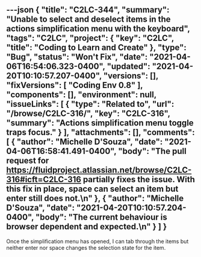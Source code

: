 ---json
{
  "title": "C2LC-344",
  "summary": "Unable to select and deselect items in the actions simplification menu with the keyboard",
  "tags": "C2LC",
  "project": {
    "key": "C2LC",
    "title": "Coding to Learn and Create"
  },
  "type": "Bug",
  "status": "Won't Fix",
  "date": "2021-04-06T16:54:06.323-0400",
  "updated": "2021-04-20T10:10:57.207-0400",
  "versions": [],
  "fixVersions": [
    "Coding Env 0.8"
  ],
  "components": [],
  "environment": null,
  "issueLinks": [
    {
      "type": "Related to",
      "url": "/browse/C2LC-316/",
      "key": "C2LC-316",
      "summary": "Actions simplification menu toggle traps focus."
    }
  ],
  "attachments": [],
  "comments": [
    {
      "author": "Michelle D'Souza",
      "date": "2021-04-06T16:58:41.491-0400",
      "body": "The pull request for <https://fluidproject.atlassian.net/browse/C2LC-316#icft=C2LC-316> partially fixes the issue. With this fix in place, space can select an item but enter still does not.\n"
    },
    {
      "author": "Michelle D'Souza",
      "date": "2021-04-20T10:10:57.204-0400",
      "body": "The current behaviour is browser dependent and expected.\n"
    }
  ]
}
---
Once the simplification menu has opened, I can tab through the items but neither enter nor space changes the selection state for the item.

        